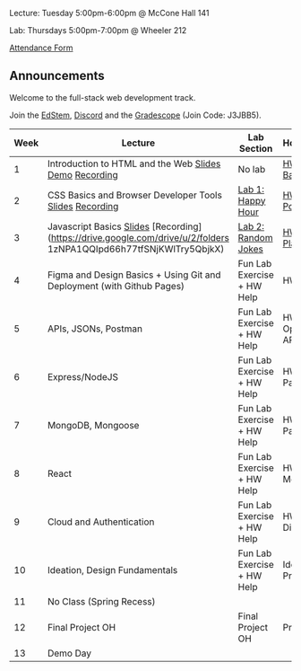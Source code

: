 Lecture: Tuesday 5:00pm-6:00pm @ McCone Hall 141

Lab: Thursdays 5:00pm-7:00pm @ Wheeler 212

[Attendance Form](https://forms.gle/hhrjxXDXsHa9tGKeA)

## Announcements
Welcome to the full-stack web development track. 

Join the [EdStem](https://edstem.org/us/join/k4UPks), [Discord](https://discord.com/invite/RfGp5zDrtC) and the [Gradescope](https://gradescope.com) (Join Code: J3JBB5).

| Week | Lecture                                                                 | Lab Section            | Homework/Project             |
|------|-------------------------------------------------------------------------|------------------------|------------------------------|
| 1    | Introduction to HTML and the Web [Slides](https://docs.google.com/presentation/d/19vGc47fYunPBSALIEE1Omj7y3T8KDrNYOlz1imfURq0/edit?usp=sharing) [Demo](assets/lecture1demo.html) [Recording](https://drive.google.com/file/d/1LaoVcslRvGMQnjzI0hQxN-pcSilnZuL0/view?usp=sharing)                                       | No lab                 | [HW 1: HTML Basics](#/hw/web/hw1)            |
| 2    | CSS Basics and Browser Developer Tools [Slides](https://docs.google.com/presentation/d/1umjzYl1vDQuG5YU7E5FoYZhiOt8x79NFlbNYNU-U0Ls/edit?usp=sharing) [Recording](https://drive.google.com/file/d/13gND4HH3dtF06P8rgP0aBZ7J2YGFFGzg/view?usp=sharing)                                 |  [Lab 1: Happy Hour](#/lab/web/lab1)| [HW 2: Personal Portfolio](#/hw/web/hw2)     |
| 3    | Javascript Basics [Slides](https://docs.google.com/presentation/d/1JiCptlXFFypDnqhv2449ubpmhcDAPk0ae0U-w1cVwaw/edit?usp=sharing) [Recording](https://drive.google.com/drive/u/2/folders 1zNPA1QQIpd66h77tfSNjKWlTry5QbjkX)                                                     | [Lab 2: Random Jokes](#/lab/web/lab2) | [HW 3: JavaScript Playground](#/hw/web/hw3)  |
| 4    | Figma and Design Basics + Using Git and Deployment (with Github Pages)  | Fun Lab Exercise + HW Help | HW 4: Deployment             |
| 5    | APIs, JSONs, Postman                                                    | Fun Lab Exercise + HW Help | HW 5: OpenWeatherMap API     |
| 6    | Express/NodeJS                                                          | Fun Lab Exercise + HW Help | HW 6: Quizlet-ish Part 1     |
| 7    | MongoDB, Mongoose                                                       | Fun Lab Exercise + HW Help | HW 7: Quizlet-ish Part 2     |
| 8    | React                                                                   | Fun Lab Exercise + HW Help | HW 8: Social Media Website   |
| 9    | Cloud and Authentication                                                | Fun Lab Exercise + HW Help | HW 9: Personal Diary         |
| 10   | Ideation, Design Fundamentals                                           | Fun Lab Exercise + HW Help | Ideation, Final Project      |
| 11   | No Class (Spring Recess)                                                |                        |                              |
| 12   | Final Project OH                                                        | Final Project OH       | Prep for Demo Day            |
| 13   | Demo Day                                                                |                        |                              |
